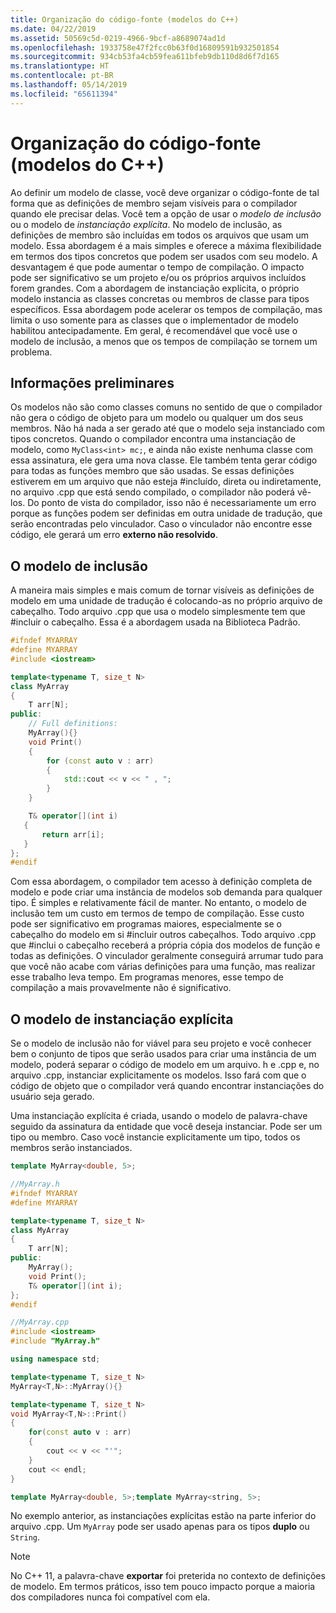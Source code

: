 ```yaml
---
title: Organização do código-fonte (modelos do C++)
ms.date: 04/22/2019
ms.assetid: 50569c5d-0219-4966-9bcf-a8689074ad1d
ms.openlocfilehash: 1933758e47f2fcc0b63f0d16809591b932501854
ms.sourcegitcommit: 934cb53fa4cb59fea611bfeb9db110d8d6f7d165
ms.translationtype: HT
ms.contentlocale: pt-BR
ms.lasthandoff: 05/14/2019
ms.locfileid: "65611394"
---
```

# <a name="source-code-organization-c-templates"></a>Organização do código-fonte (modelos do C++)

Ao definir um modelo de classe, você deve organizar o código-fonte de tal forma que as definições de membro sejam visíveis para o compilador quando ele precisar delas.   Você tem a opção de usar o *modelo de inclusão* ou o modelo de *instanciação explícita*. No modelo de inclusão, as definições de membro são incluídas em todos os arquivos que usam um modelo. Essa abordagem é a mais simples e oferece a máxima flexibilidade em termos dos tipos concretos que podem ser usados com seu modelo. A desvantagem é que pode aumentar o tempo de compilação. O impacto pode ser significativo se um projeto e/ou os próprios arquivos incluídos forem grandes. Com a abordagem de instanciação explícita, o próprio modelo instancia as classes concretas ou membros de classe para tipos específicos.  Essa abordagem pode acelerar os tempos de compilação, mas limita o uso somente para as classes que o implementador de modelo habilitou antecipadamente. Em geral, é recomendável que você use o modelo de inclusão, a menos que os tempos de compilação se tornem um problema.

## <a name="background"></a>Informações preliminares

Os modelos não são como classes comuns no sentido de que o compilador não gera o código de objeto para um modelo ou qualquer um dos seus membros. Não há nada a ser gerado até que o modelo seja instanciado com tipos concretos. Quando o compilador encontra uma instanciação de modelo, como `MyClass<int> mc;`, e ainda não existe nenhuma classe com essa assinatura, ele gera uma nova classe. Ele também tenta gerar código para todas as funções membro que são usadas. Se essas definições estiverem em um arquivo que não esteja #incluído, direta ou indiretamente, no arquivo .cpp que está sendo compilado, o compilador não poderá vê-los.  Do ponto de vista do compilador, isso não é necessariamente um erro porque as funções podem ser definidas em outra unidade de tradução, que serão encontradas pelo vinculador.  Caso o vinculador não encontre esse código, ele gerará um erro **externo não resolvido**.

## <a name="the-inclusion-model"></a>O modelo de inclusão

A maneira mais simples e mais comum de tornar visíveis as definições de modelo em uma unidade de tradução é colocando-as no próprio arquivo de cabeçalho.  Todo arquivo .cpp que usa o modelo simplesmente tem que #incluir o cabeçalho. Essa é a abordagem usada na Biblioteca Padrão.

```cpp
#ifndef MYARRAY
#define MYARRAY
#include <iostream>

template<typename T, size_t N>
class MyArray
{
    T arr[N];
public:
    // Full definitions:
    MyArray(){}
    void Print()
    {
        for (const auto v : arr)
        {
            std::cout << v << " , ";
        }
    }

    T& operator[](int i)
   {
       return arr[i];
   }
};
#endif
```

Com essa abordagem, o compilador tem acesso à definição completa de modelo e pode criar uma instância de modelos sob demanda para qualquer tipo. É simples e relativamente fácil de manter. No entanto, o modelo de inclusão tem um custo em termos de tempo de compilação.   Esse custo pode ser significativo em programas maiores, especialmente se o cabeçalho do modelo em si #incluir outros cabeçalhos. Todo arquivo .cpp que #inclui o cabeçalho receberá a própria cópia dos modelos de função e todas as definições. O vinculador geralmente conseguirá arrumar tudo para que você não acabe com várias definições para uma função, mas realizar esse trabalho leva tempo. Em programas menores, esse tempo de compilação a mais provavelmente não é significativo.

## <a name="the-explicit-instantiation-model"></a>O modelo de instanciação explícita

Se o modelo de inclusão não for viável para seu projeto e você conhecer bem o conjunto de tipos que serão usados para criar uma instância de um modelo, poderá separar o código de modelo em um arquivo. h e .cpp e, no arquivo .cpp, instanciar explicitamente os modelos. Isso fará com que o código de objeto que o compilador verá quando encontrar instanciações do usuário seja gerado.

Uma instanciação explícita é criada, usando o modelo de palavra-chave seguido da assinatura da entidade que você deseja instanciar. Pode ser um tipo ou membro. Caso você instancie explicitamente um tipo, todos os membros serão instanciados.

```cpp
template MyArray<double, 5>;
```

```cpp
//MyArray.h
#ifndef MYARRAY
#define MYARRAY

template<typename T, size_t N>
class MyArray
{
    T arr[N];
public:
    MyArray();
    void Print();
    T& operator[](int i);
};
#endif

//MyArray.cpp
#include <iostream>
#include "MyArray.h"

using namespace std;

template<typename T, size_t N>
MyArray<T,N>::MyArray(){}

template<typename T, size_t N>
void MyArray<T,N>::Print()
{
    for(const auto v : arr)
    {
        cout << v << "'";
    }
    cout << endl;
}

template MyArray<double, 5>;template MyArray<string, 5>;
```

No exemplo anterior, as instanciações explícitas estão na parte inferior do arquivo .cpp. Um `MyArray` pode ser usado apenas para os tipos **duplo** ou `String`.

> [!NOTE]
> No C++ 11, a palavra-chave **exportar** foi preterida no contexto de definições de modelo. Em termos práticos, isso tem pouco impacto porque a maioria dos compiladores nunca foi compatível com ela.